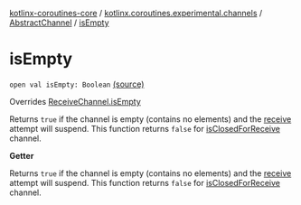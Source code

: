 [kotlinx-coroutines-core](../../index.md) / [kotlinx.coroutines.experimental.channels](../index.md) / [AbstractChannel](index.md) / [isEmpty](.)

# isEmpty

`open val isEmpty: Boolean` [(source)](http://github.com/kotlin/kotlinx.coroutines/tree/master/kotlinx-coroutines-core/src/main/kotlin/kotlinx/coroutines/experimental/channels/AbstractChannel.kt#L126)

Overrides [ReceiveChannel.isEmpty](../-receive-channel/is-empty.md)

Returns `true` if the channel is empty (contains no elements) and the [receive](receive.md) attempt will suspend.
This function returns `false` for [isClosedForReceive](is-closed-for-receive.md) channel.

**Getter**

Returns `true` if the channel is empty (contains no elements) and the [receive](receive.md) attempt will suspend.
This function returns `false` for [isClosedForReceive](is-closed-for-receive.md) channel.

